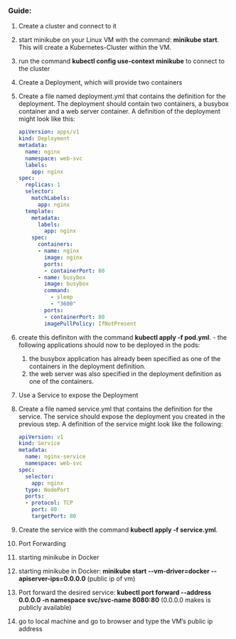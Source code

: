 ### Guide:

1. Create a cluster and connect to it
  1. start minikube on your Linux VM with the command: **minikube start**. This will create a Kubernetes-Cluster within the VM.
  2. run the command **kubectl config use-context minikube** to connect to the cluster
2. Create a Deployment, which will provide two containers
  1. Create a file named deployment.yml that contains the definition for the deployment. The deployment should contain two containers, a busybox container and a web server container. A definition of the deployment might look like this: 
      
      ```yaml
      apiVersion: apps/v1
      kind: Deployment
      metadata:
        name: nginx
        namespace: web-svc
        labels:
          app: nginx
      spec:
        replicas: 1
        selector:
          matchLabels:
            app: nginx
        template:
          metadata:
            labels:
              app: nginx
          spec:
            containers:
            - name: nginx
              image: nginx
              ports:
              - containerPort: 80
            - name: busybox 
              image: busybox
              command:
                - sleep
                - "3600"
              ports: 
              - containerPort: 80
              imagePullPolicy: IfNotPresent
      ```

  2. create this definiton with the command **kubectl apply -f pod.yml**.
    - the following applications should now to be deployed in the pods:
        1. the busybox application has already been specified as one of the containers in the deployment definition.
        2. the web server was also specified in the deployment definition as one of the containers.

3. Use a Service to expose the Deployment
  1. Create a file named service.yml that contains the definition for the service. The service should expose the deployment you created in the previous step. A definition of the service might look like the following:
      
      ```yaml
      apiVersion: v1
      kind: Service
      metadata:
        name: nginx-service
        namespace: web-svc
      spec:
        selector:
          app: nginx
        type: NodePort
        ports:
        - protocol: TCP
          port: 80
          targetPort: 80
      ```
      
  2. Create the service with the command **kubectl apply -f service.yml**.

4. Port Forwarding
  1. starting minikube in Docker 
  1. starting minikube in Docker: **minikube start --vm-driver=docker --apiserver-ips=0.0.0.0** (public ip of vm)
  2. Port forward the desired service: **kubectl port forward --address 0.0.0.0 -n namespace svc/svc-name 8080:80** (0.0.0.0 makes is publicly available)
  3. go to local machine and go to browser and type the VM’s public ip address
